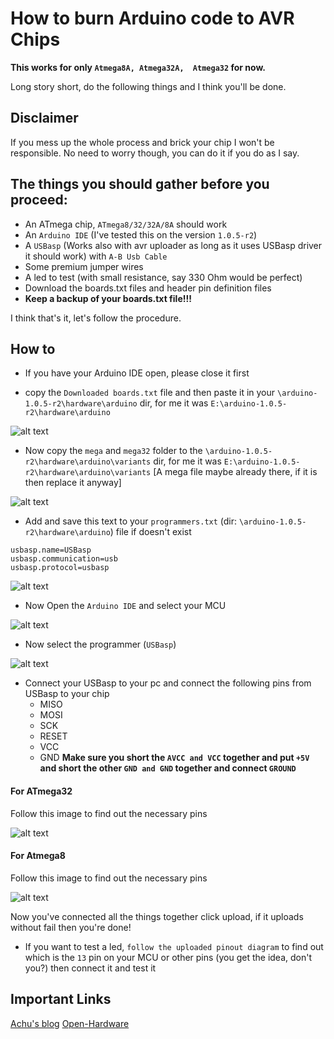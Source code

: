 # How to burn Arduino code to AVR Chips
**This works for only `Atmega8A, Atmega32A,  Atmega32` for now.**

Long story short, do the following things and I think you'll be done. 

## Disclaimer
If you mess up the whole process and brick your chip I won't be responsible. No need to worry though, you can do it if you do as I say.

## The things you should gather before you proceed:
* An ATmega chip, `ATmega8/32/32A/8A` should work
* An `Arduino IDE` (I've tested this on the version `1.0.5-r2`)
* A `USBasp` (Works also with avr uploader as long as it uses USBasp driver it should work) with `A-B Usb Cable`
* Some premium jumper wires
* A led to test (with small resistance, say 330 Ohm would be perfect)
* Download the boards.txt files and header pin definition files
* **Keep a backup of your boards.txt file!!!**

I think that's it, let's follow the procedure.

## How to
* If you have your Arduino IDE open, please close it first

* copy the `Downloaded boards.txt` file and then paste it in your `\arduino-1.0.5-r2\hardware\arduino` dir, for me it was `E:\arduino-1.0.5-r2\hardware\arduino`

![alt text](http://i.imgur.com/ID4Uhoy.png)

* Now copy the `mega` and `mega32` folder to the `\arduino-1.0.5-r2\hardware\arduino\variants` dir, for me it was `E:\arduino-1.0.5-r2\hardware\arduino\variants` [A mega file maybe already there, if it is then replace it anyway]

![alt text](http://i.imgur.com/qh6dMVu.png)

* Add and save this text to your `programmers.txt` (dir: `\arduino-1.0.5-r2\hardware\arduino`) file if doesn't exist
```
usbasp.name=USBasp
usbasp.communication=usb
usbasp.protocol=usbasp
```

![alt text](http://i.imgur.com/nRi7uIe.png)

* Now Open the `Arduino IDE` and select your MCU

![alt text](http://i.imgur.com/raAcH5Y.png)

* Now select the programmer (`USBasp`)
 
![alt text](http://i.imgur.com/zbN5uzH.png)

* Connect your USBasp to your pc and connect the following pins from USBasp to your chip
  * MISO
  * MOSI
  * SCK
  * RESET
  * VCC
  * GND
**Make sure you short the `AVCC and VCC` together and put `+5V` and short the other `GND and GND` together and connect `GROUND`**

#### **For ATmega32**
Follow this image to find out the necessary pins

![alt text](http://i.imgur.com/0FpGIig.png)

#### **For Atmega8**
Follow this image to find out the necessary pins

![alt text](http://i.imgur.com/DmpWenQ.png)

Now you've connected all the things together click upload, if it uploads without fail then you're done!

* If you want to test a led, `follow the uploaded pinout diagram` to find out which is the `13` pin on your MCU or other pins (you get the idea, don't you?) then connect it and test it

## Important Links
[Achu's blog](https://achuwilson.wordpress.com/2011/12/15/arduino-ide-for-programming-atmega-microcontrollers/)
[Open-Hardware](http://openhardware.ro/using-atmega32-arduino-ide/)
